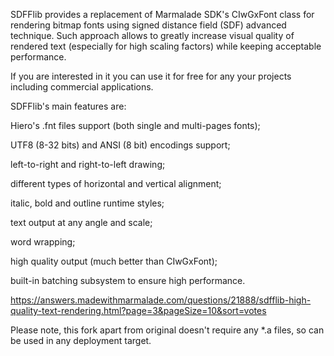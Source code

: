 SDFFlib provides a replacement of Marmalade SDK's CIwGxFont class for rendering bitmap fonts using signed distance field (SDF) advanced technique. Such approach allows to greatly increase visual quality of rendered text (especially for high scaling factors) while keeping acceptable performance.

If you are interested in it you can use it for free for any your projects including commercial applications.

SDFFlib's main features are:

Hiero's .fnt files support (both single and multi-pages fonts);

UTF8 (8-32 bits) and ANSI (8 bit) encodings support;

left-to-right and right-to-left drawing;

different types of horizontal and vertical alignment;

italic, bold and outline runtime styles;

text output at any angle and scale;

word wrapping;

high quality output (much better than CIwGxFont);

built-in batching subsystem to ensure high performance.

https://answers.madewithmarmalade.com/questions/21888/sdfflib-high-quality-text-rendering.html?page=3&pageSize=10&sort=votes

Please note, this fork apart from original doesn't require any *.a files, so can be used in any deployment target.